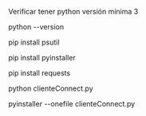 Verificar tener python versión mínima 3

python --version

pip install psutil  

pip install pyinstaller

pip install requests 

python clienteConnect.py

pyinstaller --onefile clienteConnect.py
